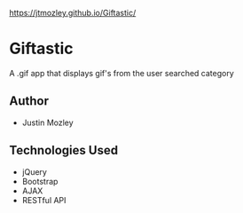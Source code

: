 https://jtmozley.github.io/Giftastic/
# Giftastic
A .gif app that displays gif's from the user searched category
## Author
- Justin Mozley
## Technologies Used
- jQuery
- Bootstrap
- AJAX
- RESTful API
